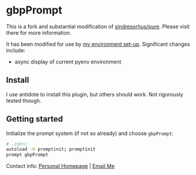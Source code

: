 # gbpPrompt 


This is a fork and substantial modification of [sindresorhus/pure](https://github.com/sindresorhus/pure).  Please visit there for more information.

It has been modified for use by [my environment set-up](https://github.com/gbpoole/.gbpEnv).  Significant changes include:

- async display of current pyenv environment

## Install

I use antidote to install this plugin, but others should work.  Not rigorously tested though.

## Getting started

Initialize the prompt system (if not so already) and choose `gbpPrompt`:

```sh
# .zshrc
autoload -U promptinit; promptinit
prompt gbpPrompt
```


Contact info: [Personal Homepage][1] | [Email Me][2]

[1]: http://www.astronomy.swin.edu.au/~gpoole/
[2]: mailto:gbpoole@gmail.com
